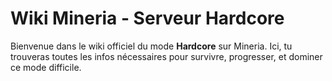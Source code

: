 # Wiki Mineria - Serveur Hardcore

Bienvenue dans le wiki officiel du mode **Hardcore** sur Mineria. Ici, tu trouveras toutes les infos nécessaires pour survivre, progresser, et dominer ce mode difficile.